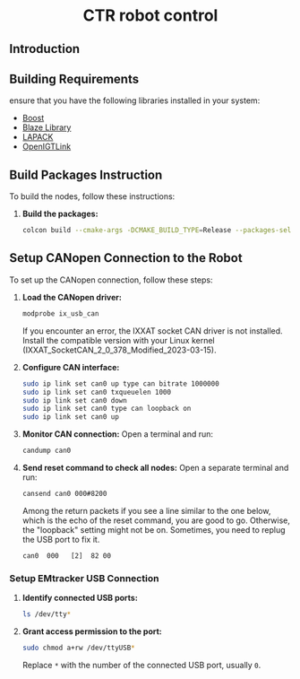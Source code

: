 <div align="center">

# CTR robot control

</div>

## Introduction

## Building Requirements

ensure that you have the following libraries installed in your system:

* [Boost](https://www.boost.org/)
* [Blaze Library](https://bitbucket.org/blaze-lib/blaze/src/master/)
* [LAPACK](http://www.netlib.org/lapack/)
* [OpenIGTLink](https://openigtlink.org/)


## Build Packages Instruction

To build the nodes, follow these instructions:

1. **Build the packages:**
   ```bash
   colcon build --cmake-args -DCMAKE_BUILD_TYPE=Release --packages-select interfaces emtracker robot controller manager
   ```

## Setup CANopen Connection to the Robot

To set up the CANopen connection, follow these steps:

1. **Load the CANopen driver:**
   ```bash
   modprobe ix_usb_can
   ```
   If you encounter an error, the IXXAT socket CAN driver is not installed. Install the compatible version with your Linux kernel (IXXAT_SocketCAN_2_0_378_Modified_2023-03-15).

2. **Configure CAN interface:**
   ```bash
   sudo ip link set can0 up type can bitrate 1000000
   sudo ip link set can0 txqueuelen 1000
   sudo ip link set can0 down
   sudo ip link set can0 type can loopback on
   sudo ip link set can0 up
   ```
3. **Monitor CAN connection:**
   Open a terminal and run:
   ```bash
   candump can0
   ```

4. **Send reset command to check all nodes:**
   Open a separate terminal and run:
   ```bash
   cansend can0 000#8200
   ```
   Among the return packets if you see a line similar to the one below, which is the echo of the reset command, you are good to go. Otherwise, the "loopback" setting might not be on. Sometimes, you need to replug the USB port to fix it.
   ```plaintext
   can0  000   [2]  82 00
   ```

### Setup EMtracker USB Connection

1. **Identify connected USB ports:**
   ```bash
   ls /dev/tty*
   ```

2. **Grant access permission to the port:**
   ```bash
   sudo chmod a+rw /dev/ttyUSB*
   ```
   Replace `*` with the number of the connected USB port, usually `0`.

